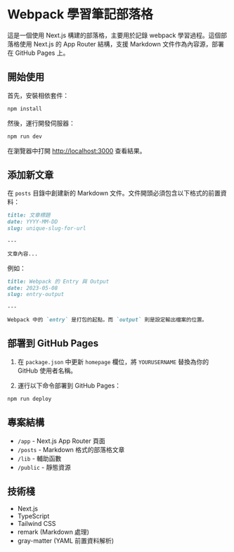 # Webpack 學習筆記部落格

這是一個使用 Next.js 構建的部落格，主要用於記錄 webpack 學習過程。這個部落格使用 Next.js 的 App Router 結構，支援 Markdown 文件作為內容源，部署在 GitHub Pages 上。

## 開始使用

首先，安裝相依套件：

```bash
npm install
```

然後，運行開發伺服器：

```bash
npm run dev
```

在瀏覽器中打開 [http://localhost:3000](http://localhost:3000) 查看結果。

## 添加新文章

在 `posts` 目錄中創建新的 Markdown 文件。文件開頭必須包含以下格式的前置資料：

```markdown
title: 文章標題
date: YYYY-MM-DD
slug: unique-slug-for-url

---

文章內容...
```

例如：

```markdown
title: Webpack 的 Entry 與 Output
date: 2023-05-08
slug: entry-output

---

Webpack 中的 `entry` 是打包的起點，而 `output` 則是設定輸出檔案的位置。
```

## 部署到 GitHub Pages

1. 在 `package.json` 中更新 `homepage` 欄位，將 `YOURUSERNAME` 替換為你的 GitHub 使用者名稱。

2. 運行以下命令部署到 GitHub Pages：

```bash
npm run deploy
```

## 專案結構

- `/app` - Next.js App Router 頁面
- `/posts` - Markdown 格式的部落格文章
- `/lib` - 輔助函數
- `/public` - 靜態資源

## 技術棧

- Next.js
- TypeScript
- Tailwind CSS
- remark (Markdown 處理)
- gray-matter (YAML 前置資料解析)
